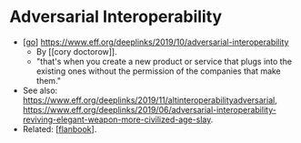 # Adversarial Interoperability

- [[go]] https://www.eff.org/deeplinks/2019/10/adversarial-interoperability
  - By [[cory doctorow]].
  - "that's when you create a new product or service that plugs into the existing ones without the permission of the companies that make them."
- See also: https://www.eff.org/deeplinks/2019/11/altinteroperabilityadversarial, https://www.eff.org/deeplinks/2019/06/adversarial-interoperability-reviving-elegant-weapon-more-civilized-age-slay.
- Related: [[flanbook]].

[//begin]: # "Autogenerated link references for markdown compatibility"
[go]: go "Go"
[cory-doctorow]: cory-doctorow "Cory Doctorow"
[flanbook]: flanbook "Flanbook"
[//end]: # "Autogenerated link references"